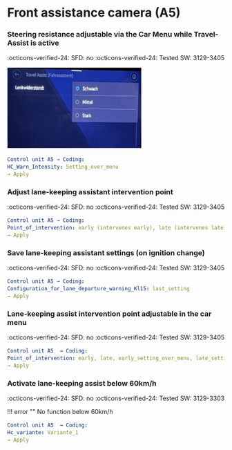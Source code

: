 # Front assistance camera (A5)

### Steering resistance adjustable via the Car Menu while Travel-Assist is active

:octicons-verified-24: SFD: no :octicons-verified-24: Tested SW: 3129-3405

![Screenshot](../images/MQB-Evo/travel_assist_setting.png)

``` yaml 
Control unit A5 → Coding:
HC_Warn_Intensity: Setting_over_menu
→ Apply
```

### Adjust lane-keeping assistant intervention point

:octicons-verified-24: SFD: no :octicons-verified-24: Tested SW: 3129-3405

``` yaml 
Control unit A5 → Coding:
Point_of_intervention: early (intervenes early), late (intervenes late), early_setting_over_menu (Intervenes early, no settings in the menu), late_setting_over_menu (Intervenes late, no settings in the menu)
→ Apply
```

### Save lane-keeping assistant settings (on ignition change)

:octicons-verified-24: SFD: no :octicons-verified-24: Tested SW: 3129-3405

``` yaml 
Control unit A5 → Coding:
Configuration_for_lane_departure_warning_Kl15: last_setting
→ Apply
```

### Lane-keeping assist intervention point adjustable in the car menu

:octicons-verified-24: SFD: no :octicons-verified-24: Tested SW: 3129-3405

``` yaml 
Control unit A5  → Coding:
Point_of_intervention: early, late, early_setting_over_menu, late_setting_over_menu
→ Apply
```

### Activate lane-keeping assist below 60km/h

:octicons-verified-24: SFD: no :octicons-verified-24: Tested SW: 3129-3303

!!! error ""
    No function below 60km/h

``` yaml 
Control unit A5  → Coding:
Hc_variante: Variante_1
→ Apply
```